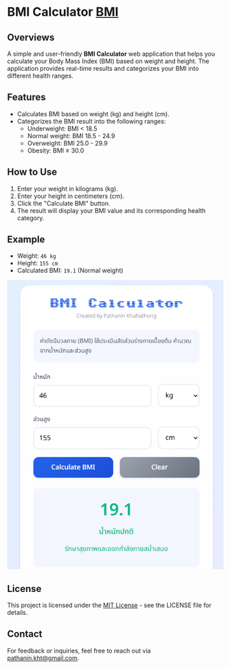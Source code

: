 # BMI Calculator [BMI](https://pathanin-kht.github.io/BMI-Calculator-Web/)

## Overviews
A simple and user-friendly **BMI Calculator** web application that helps you calculate your Body Mass Index (BMI) based on weight and height. The application provides real-time results and categorizes your BMI into different health ranges.

## Features
- Calculates BMI based on weight (kg) and height (cm).
- Categorizes the BMI result into the following ranges:
  - Underweight: BMI < 18.5
  - Normal weight: BMI 18.5 - 24.9
  - Overweight: BMI 25.0 - 29.9
  - Obesity: BMI ≥ 30.0

## How to Use
1. Enter your weight in kilograms (kg).
2. Enter your height in centimeters (cm).
3. Click the "Calculate BMI" button.
4. The result will display your BMI value and its corresponding health category.

## Example
- Weight: `46 kg`
- Height: `155 cm`
- Calculated BMI: `19.1` (Normal weight)
  
![Example](Example.png)

## License
This project is licensed under the [MIT License](LICENSE) - see the LICENSE file for details.

## Contact
For feedback or inquiries, feel free to reach out via [pathanin.kht@gmail.com](pathanin.kht@gmail.com).
